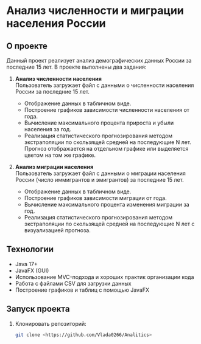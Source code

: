# Анализ численности и миграции населения России

## О проекте

Данный проект реализует анализ демографических данных России за последние 15 лет. В проекте выполнены два задания:

1. **Анализ численности населения**  
   Пользователь загружает файл с данными о численности населения России за последние 15 лет.  
   - Отображение данных в табличном виде.  
   - Построение графиков зависимости численности населения от года.  
   - Вычисление максимального процента прироста и убыли населения за год.  
   - Реализация статистического прогнозирования методом экстраполяции по скользящей средней на последующие N лет. Прогноз отображается на отдельном графике или выделяется цветом на том же графике.

2. **Анализ миграции населения**  
   Пользователь загружает файл с данными о миграции населения России (число иммигрантов и эмигрантов) за последние 15 лет.  
   - Отображение данных в табличном виде.  
   - Построение графиков зависимости миграции от года.  
   - Вычисление максимального процента изменения миграции за год.  
   - Реализация статистического прогнозирования методом экстраполяции по скользящей средней на последующие N лет с визуализацией прогноза.

## Технологии

- Java 17+  
- JavaFX (GUI)  
- Использование MVC-подхода и хороших практик организации кода  
- Работа с файлами CSV для загрузки данных  
- Построение графиков и таблиц с помощью JavaFX

## Запуск проекта

1. Клонировать репозиторий:  
   ```bash
   git clone <https://github.com/Vlada0266/Analitics>
